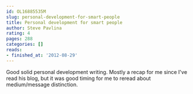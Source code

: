 ```yaml
---
id: OL16885535M
slug: personal-development-for-smart-people
title: Personal development for smart people
author: Steve Pavlina
rating: 4
pages: 288
categories: []
reads:
- finished_at: '2012-08-29'
---
```

Good solid personal development writing. Mostly a recap for me since I've read his blog, but it was good timing for me to reread about medium/message distinction.
